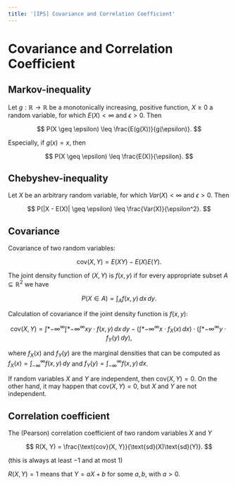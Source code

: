 ```yaml
---
title: '[IPS] Covariance and Correlation Coefficient'
---
```


# Covariance and Correlation Coefficient

## Markov-inequality

Let $g : \mathbb{R} \rightarrow \mathbb{R}$ be a monotonically increasing, positive function, $X \geq 0$ a random variable, for which $E(X) < \infty$ and $\epsilon > 0$. Then

$$ P(X \geq \epsilon) \leq \frac{E(g(X))}{g(\epsilon)}. $$

Especially, if $g(x) = x$, then

$$ P(X \geq \epsilon) \leq \frac{E(X)}{\epsilon}. $$

## Chebyshev-inequality

Let $X$ be an arbitrary random variable, for which $Var(X) < \infty$ and $\epsilon > 0$. Then

$$ P(|X - E(X)| \geq \epsilon) \leq \frac{Var(X)}{\epsilon^2}. $$

## Covariance

Covariance of two random variables:

$$ \text{cov}(X, Y) = E(XY) - E(X)E(Y). $$

The joint density function of $(X, Y)$ is $f(x, y)$ if for every appropriate subset $A \subseteq \mathbb{R}^2$ we have

$$ P(X \in A) = \int_A f(x, y) \, dx \, dy. $$

Calculation of covariance if the joint density function is $f(x, y)$:

$$ \text{cov}(X, Y) = \int*{-\infty}^{\infty} \int*{-\infty}^{\infty} xy \cdot f(x, y) \, dx \, dy - \left( \int*{-\infty}^{\infty} x \cdot f_X(x) \, dx \right) \cdot \left( \int*{-\infty}^{\infty} y \cdot f_Y(y) \, dy \right), $$

where $f_X(x)$ and $f_Y(y)$ are the marginal densities that can be computed as $f_X(x) = \int_{-\infty}^{\infty} f(x, y) \, dy$ and $f_Y(y) = \int_{-\infty}^{\infty} f(x, y) \, dx$.

If random variables $X$ and $Y$ are independent, then $\text{cov}(X, Y) = 0$. On the other hand, it may happen that $\text{cov}(X, Y) = 0$, but $X$ and $Y$ are not independent.

## Correlation coefficient

The (Pearson) correlation coefficient of two random variables $X$ and $Y$

$$ R(X, Y) = \frac{\text{cov}(X, Y)}{\text{sd}(X)\text{sd}(Y)}. $$

(this is always at least $-1$ and at most 1)

$R(X, Y) = 1$ means that $Y = aX + b$ for some $a, b$, with $a > 0$.
